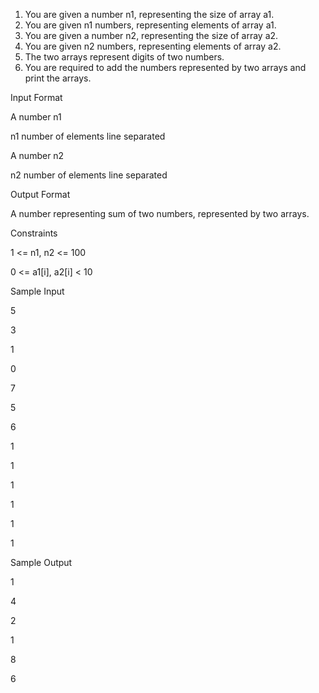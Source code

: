1. You are given a number n1, representing the size of array a1.
2. You are given n1 numbers, representing elements of array a1.
3. You are given a number n2, representing the size of array a2.
4. You are given n2 numbers, representing elements of array a2.
5. The two arrays represent digits of two numbers.
6. You are required to add the numbers represented by two arrays and print the
   arrays.

Input Format

A number n1

n1 number of elements line separated

A number n2

n2 number of elements line separated

Output Format

A number representing sum of two numbers, represented by two arrays.

Constraints

1 <= n1, n2 <= 100

0 <= a1[i], a2[i] < 10

Sample Input

5

3

1

0

7

5

6

1

1

1

1

1

1

Sample Output

1

4

2

1

8

6